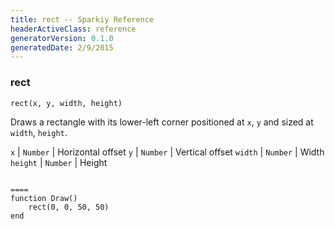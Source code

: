 ```yaml
---
title: rect -- Sparkiy Reference
headerActiveClass: reference
generatorVersion: 0.1.0
generatedDate: 2/9/2015
---
```


### rect

    rect(x, y, width, height)

Draws a rectangle with its lower-left corner positioned at `x`, `y` and sized at `width`, `height`.

`x` | `Number` | Horizontal offset
`y` | `Number` | Vertical offset
`width` | `Number` | Width
`height` | `Number` | Height

```Example

====
function Draw()
    rect(0, 0, 50, 50)
end
```


